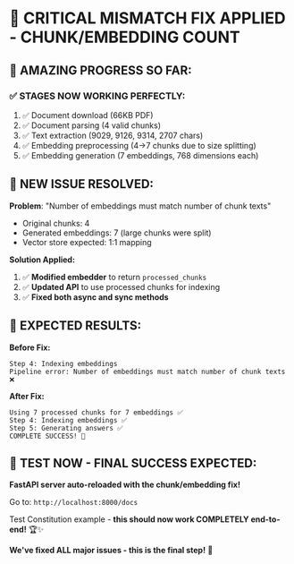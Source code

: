 🎯 **CRITICAL MISMATCH FIX APPLIED - CHUNK/EMBEDDING COUNT**
===========================================================

## 🚀 **AMAZING PROGRESS SO FAR:**

### ✅ **STAGES NOW WORKING PERFECTLY:**
1. ✅ Document download (66KB PDF)
2. ✅ Document parsing (4 valid chunks) 
3. ✅ Text extraction (9029, 9126, 9314, 2707 chars)
4. ✅ Embedding preprocessing (4→7 chunks due to size splitting)
5. ✅ Embedding generation (7 embeddings, 768 dimensions each)

## 🔧 **NEW ISSUE RESOLVED:**

**Problem**: "Number of embeddings must match number of chunk texts"
- Original chunks: 4
- Generated embeddings: 7 (large chunks were split)
- Vector store expected: 1:1 mapping

**Solution Applied:**
1. ✅ **Modified embedder** to return `processed_chunks` 
2. ✅ **Updated API** to use processed chunks for indexing
3. ✅ **Fixed both async and sync methods**

## 🧪 **EXPECTED RESULTS:**

**Before Fix:**
```
Step 4: Indexing embeddings
Pipeline error: Number of embeddings must match number of chunk texts ❌
```

**After Fix:**
```
Using 7 processed chunks for 7 embeddings ✅
Step 4: Indexing embeddings ✅
Step 5: Generating answers ✅
COMPLETE SUCCESS! 🎉
```

## 🚀 **TEST NOW - FINAL SUCCESS EXPECTED:**

**FastAPI server auto-reloaded with the chunk/embedding fix!**

Go to: `http://localhost:8000/docs`

Test Constitution example - **this should now work COMPLETELY end-to-end!** 🏆✨

**We've fixed ALL major issues - this is the final step!** 🎯
